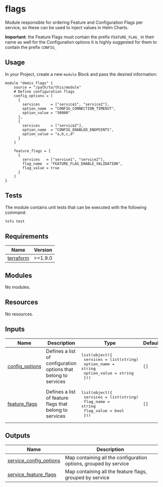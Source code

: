 # flags

Module responsible for ordering Feature and Configuration Flags per service, so these can be used to inject values in Helm Charts.

**Important**: the Feature Flags must contain the prefix `FEATURE_FLAG_` in their name as well for the Configuration options it is highly suggested for them to contain the prefix `CONFIG_`

## Usage

In your Project, create a new `module` Block and pass the desired information:

```hcl
module "demis_flags" {
    source = "/path/to/this/module"
    # Define configuration flags
    config_options = [
      {
        services     = ["service1", "service2"],
        option_name  = "CONFIG_CONNECTION_TIMEOUT",
        option_value = "30000"
      },
      {
        services     = ["service2"],
        option_name  = "CONFIG_ENABLED_ENDPOINTS",
        option_value = "a,b,c,d"
      }
    ]

    feature_flags = [
      {
        services   = ["service1", "service2"],
        flag_name  = "FEATURE_FLAG_ENABLE_VALIDATION",
        flag_value = true
      }
    ]
}
```

## Tests

The module contains unit tests that can be executed with the following command: 

```sh
tofu test
```

<!-- BEGIN_TF_DOCS -->
## Requirements

| Name | Version |
|------|---------|
| <a name="requirement_terraform"></a> [terraform](#requirement\_terraform) | >=1.9.0 |

## Modules

No modules.

## Resources

No resources.

## Inputs

| Name | Description | Type | Default | Required |
|------|-------------|------|---------|:--------:|
| <a name="input_config_options"></a> [config\_options](#input\_config\_options) | Defines a list of configuration options that belong to services | <pre>list(object({<br/>    services     = list(string)<br/>    option_name  = string<br/>    option_value = string<br/>  }))</pre> | `[]` | no |
| <a name="input_feature_flags"></a> [feature\_flags](#input\_feature\_flags) | Defines a list of feature flags that belong to services | <pre>list(object({<br/>    services   = list(string)<br/>    flag_name  = string<br/>    flag_value = bool<br/>  }))</pre> | `[]` | no |

## Outputs

| Name | Description |
|------|-------------|
| <a name="output_service_config_options"></a> [service\_config\_options](#output\_service\_config\_options) | Map containing all the configuration options, grouped by service |
| <a name="output_service_feature_flags"></a> [service\_feature\_flags](#output\_service\_feature\_flags) | Map containing all the feature flags, grouped by service |
<!-- END_TF_DOCS -->